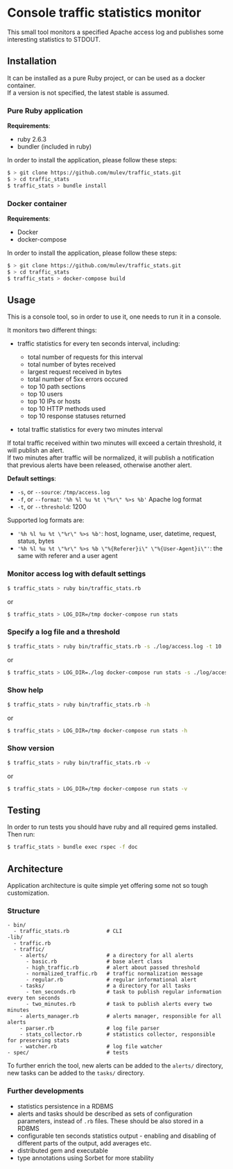 # Console traffic statistics monitor

This small tool monitors a specified Apache access log and publishes
some interesting statistics to STDOUT.

## Installation

It can be installed as a pure Ruby project, or can be used as a docker container.  
If a version is not specified, the latest stable is assumed.

### Pure Ruby application

**Requirements**:

- ruby 2.6.3
- bundler (included in ruby)

In order to install the application, please follow these steps:

``` bash
$ > git clone https://github.com/mulev/traffic_stats.git
$ > cd traffic_stats
$ traffic_stats > bundle install
```

### Docker container

**Requirements**:

- Docker
- docker-compose

In order to install the application, please follow these steps:

``` bash
$ > git clone https://github.com/mulev/traffic_stats.git
$ > cd traffic_stats
$ traffic_stats > docker-compose build
```

## Usage

This is a console tool, so in order to use it, one needs to run it in a console. 

It monitors two different things:

- traffic statistics for every ten seconds interval, including:
  
  - total number of requests for this interval
  - total number of bytes received
  - largest request received in bytes
  - total number of 5xx errors occured
  - top 10 path sections
  - top 10 users
  - top 10 IPs or hosts
  - top 10 HTTP methods used
  - top 10 response statuses returned

- total traffic statistics for every two minutes interval

If total traffic received within two minutes will exceed a certain threshold, 
it will publish an alert.  
If two minutes after traffic will be normalized, it will publish a notification 
that previous alerts have been released, otherwise another alert.

**Default settings**:

- `-s`, or `--source`: `/tmp/access.log`
- `-f`, or `--format`: `'%h %l %u %t \"%r\" %>s %b'` Apache log format
- `-t`, or `--threshold`: 1200

Supported log formats are:

- `'%h %l %u %t \"%r\" %>s %b'`: host, logname, user, datetime, request, status, bytes
- `'%h %l %u %t \"%r\" %>s %b \"%{Referer}i\" \"%{User-Agent}i\"'`: the same with referer and a user agent

### Monitor access log with default settings

```bash
$ traffic_stats > ruby bin/traffic_stats.rb
```

or

```bash
$ traffic_stats > LOG_DIR=/tmp docker-compose run stats
```

### Specify a log file and a threshold

```bash
$ traffic_stats > ruby bin/traffic_stats.rb -s ./log/access.log -t 10
```

or

```bash
$ traffic_stats > LOG_DIR=./log docker-compose run stats -s ./log/access.log -t 10
```
### Show help

```bash
$ traffic_stats > ruby bin/traffic_stats.rb -h
```

or

```bash
$ traffic_stats > LOG_DIR=/tmp docker-compose run stats -h
```

### Show version

```bash
$ traffic_stats > ruby bin/traffic_stats.rb -v
```

or

```bash
$ traffic_stats > LOG_DIR=/tmp docker-compose run stats -v
```

## Testing

In order to run tests you should have ruby and all required gems installed. 
Then run:

```bash
$ traffic_stats > bundle exec rspec -f doc
```

## Architecture

Application architecture is quite simple yet offering some not so tough customization.

### Structure

```
- bin/
  - traffic_stats.rb            # CLI
-lib/
  - traffic.rb
  - traffic/
    - alerts/                   # a directory for all alerts
      - basic.rb                # base alert class
      - high_traffic.rb         # alert about passed threshold
      - normalized_traffic.rb   # traffic normalization message
      - regular.rb              # regular informational alert
    - tasks/                    # a directory for all tasks
      - ten_seconds.rb          # task to publish regular information every ten seconds
      - two_minutes.rb          # task to publish alerts every two minutes
    - alerts_manager.rb         # alerts manager, responsible for all alerts
    - parser.rb                 # log file parser
    - stats_collector.rb        # statistics collector, responsible for preserving stats
    - watcher.rb                # log file watcher
- spec/                         # tests
```

To further enrich the tool, new alerts can be added to the `alerts/` directory, 
new tasks can be added to the `tasks/` directory.


### Further developments

- statistics persistence in a RDBMS
- alerts and tasks should be described as sets of configuration parameters, instead of `.rb` files. These should be also stored in a RDBMS
- configurable ten seconds statistics output - enabling and disabling of different parts of the output, add averages etc.
- distributed gem and executable
- type annotations using Sorbet for more stability


